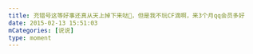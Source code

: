 ```yaml
---
title: 充错号这等好事还真从天上掉下来哒🧐，但是我不玩CF滴啊，来3个月qq会员多好
date: 2015-02-13 15:51:03
mCategories: [说说]
type: moment
---
```


<div id="pics-20150213155103"></div>

<script>
var data = [
    {"link": "2015-02-13_000000.jpeg", "type": "shuoshuo"}
];
picsRender(data, "pics-20150213155103");
</script>
